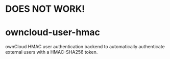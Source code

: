 DOES NOT WORK!
===

owncloud-user-hmac
==================

ownCloud HMAC user authentication backend to automatically authenticate external users with a HMAC-SHA256 token.
